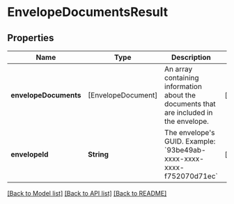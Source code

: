 # EnvelopeDocumentsResult

## Properties
Name | Type | Description | Notes
------------ | ------------- | ------------- | -------------
**envelopeDocuments** | [EnvelopeDocument] | An array containing information about the documents that are included in the envelope. | [optional] 
**envelopeId** | **String** | The envelope&#39;s GUID.   Example: &#x60;93be49ab-xxxx-xxxx-xxxx-f752070d71ec&#x60;  | [optional] 

[[Back to Model list]](../README.md#documentation-for-models) [[Back to API list]](../README.md#documentation-for-api-endpoints) [[Back to README]](../README.md)


